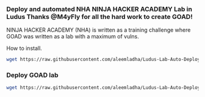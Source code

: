 ### Deploy and automated  NHA NINJA HACKER ACADEMY Lab in Ludus Thanks @M4yFly for all the hard work to create GOAD!

NINJA HACKER ACADEMY (NHA) is written as a training challenge where GOAD was written as a lab with a maximum of vulns.

How to install.

```bash
wget https://raw.githubusercontent.com/aleemladha/Ludus-Lab-Auto-Deployment/main/ludus_autodeploy_nha_lab.sh && chmod +x ludus_autodeploy_nha_lab.sh && ./ludus_autodeploy_nha_lab.sh
```
### Deploy GOAD lab

```bash
wget https://raw.githubusercontent.com/aleemladha/Ludus-Lab-Auto-Deployment/main/ludus_autodeploylab_goad.sh && chmod +x ludus_autodeploylab_goad.sh && ./ludus_autodeploylab_goad.sh
```
